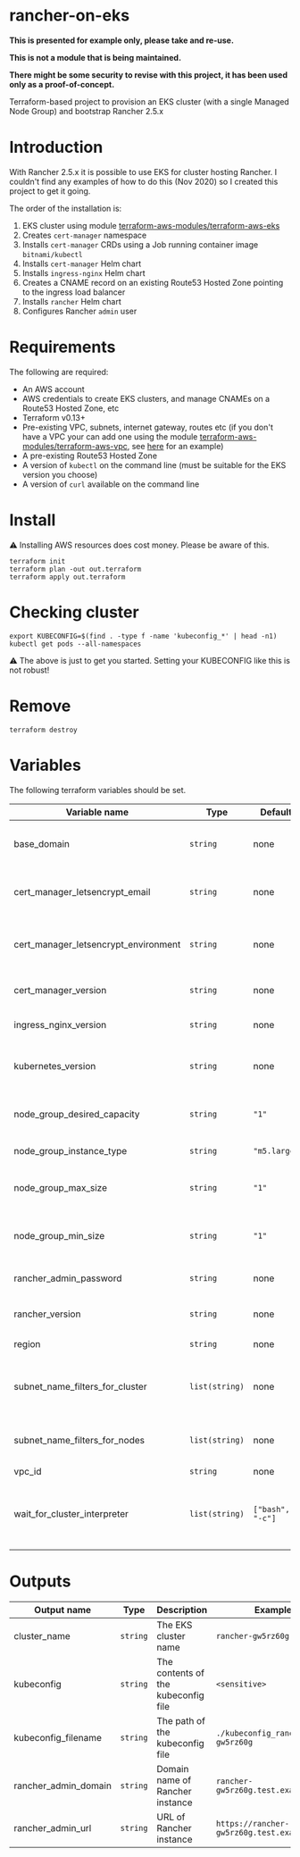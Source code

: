 # rancher-on-eks

**This is presented for example only, please take and re-use.**

**This is not a module that is being maintained.**

**There might be some security to revise with this project, it has been used only as a proof-of-concept.**

Terraform-based project to provision an EKS cluster (with a single Managed Node Group) and bootstrap Rancher 2.5.x

# Introduction
With Rancher 2.5.x it is possible to use EKS for cluster hosting Rancher. I couldn't find any examples of how to do this (Nov 2020) so I created this project to get it going.

The order of the installation is:
1. EKS cluster using module [terraform-aws-modules/terraform-aws-eks](https://github.com/terraform-aws-modules/terraform-aws-eks)
1. Creates `cert-manager` namespace
1. Installs `cert-manager` CRDs using a Job running container image `bitnami/kubectl`
1. Installs `cert-manager` Helm chart
1. Installs `ingress-nginx` Helm chart
1. Creates a CNAME record on an existing Route53 Hosted Zone pointing to the ingress load balancer
1. Installs `rancher` Helm chart
1. Configures Rancher `admin` user

# Requirements
The following are required:
* An AWS account
* AWS credentials to create EKS clusters, and manage CNAMEs on a Route53 Hosted Zone, etc
* Terraform v0.13+
* Pre-existing VPC, subnets, internet gateway, routes etc (if you don't have a VPC your can add one using the module [terraform-aws-modules/terraform-aws-vpc](https://github.com/terraform-aws-modules/terraform-aws-vpc), see [here](https://github.com/terraform-aws-modules/terraform-aws-eks/blob/master/examples/basic/main.tf) for an example)
* A pre-existing Route53 Hosted Zone 
* A version of `kubectl` on the command line (must be suitable for the EKS version you choose)
* A version of `curl` available on the command line

# Install

:warning: Installing AWS resources does cost money. Please be aware of this.

```
terraform init
terraform plan -out out.terraform
terraform apply out.terraform
```

# Checking cluster

```
export KUBECONFIG=$(find . -type f -name 'kubeconfig_*' | head -n1)
kubectl get pods --all-namespaces
```

:warning: The above is just to get you started. Setting your KUBECONFIG like this is not robust!

# Remove

```
terraform destroy
```

# Variables
The following terraform variables should be set.

Variable name | Type | Default | Description | Example
--- | --- | --- | --- | ---
base_domain | `string` | none | The domain of the existing Route53 Hosted Zone to use | `"test.example.com"`
cert_manager_letsencrypt_email | `string` | none | Let's Encrypt email address for expiration notices | `"you@example.com"`
cert_manager_letsencrypt_environment | `string` | none | Let's Encrypt environment type, must be `"staging"` or `"production"` | `"production"`
cert_manager_version | `string` | none | `cert-manager` Helm chart version to use | `"v1.1.0"`
ingress_nginx_version | `string` | none | `ingress-nginx` Helm chart version to use | `"3.12.0"`
kubernetes_version | `string` | none | The Kubernetes version to choose, must be available for EKS | `"1.18"`
node_group_desired_capacity | `string` | `"1"` | Desired number of nodes (integer as string) | `"1"`
node_group_instance_type | `string` | `"m5.large"` | Instance type for node group | `"m5.large"`
node_group_max_size | `string` | `"1"` | Maximum number of nodes (integer as string) | `"1"`
node_group_min_size | `string` | `"1"` | Minimum number of nodes (integer as string) | `"1"`
rancher_admin_password | `string` | none | Admin password to add to Rancher | something complex!
rancher_version | `string` | none | `cert-manager` Helm chart version to use | `"2.5.2"`
region | `string` | none | AWS region to use | `"ap-southeast-2"`
subnet_name_filters_for_cluster | `list(string)` | none | Used to filter the subnet names to find the subnets for the EKS cluster | `["*.public.*", "*.private.*"]`
subnet_name_filters_for_nodes | `list(string)` | none | Used to filter the subnet names to find the subnets for the nodes | `["*.private.*"]`
vpc_id | `string` | none | VPC ID | `"vpc-123456"`
wait_for_cluster_interpreter | `list(string)` | `["bash", "-c"]` | Shell command for checking/waiting for EKS cluster. See [here](https://github.com/terraform-aws-modules/terraform-aws-eks/#inputs) for more information | `["bash", "-c"]`

# Outputs

Output name | Type | Description | Example
--- | --- | --- | ---
cluster_name | `string` | The EKS cluster name | `rancher-gw5rz60g`
kubeconfig | `string` | The contents of the kubeconfig file | `<sensitive>`
kubeconfig_filename | `string` | The path of the kubeconfig file | `./kubeconfig_rancher-gw5rz60g`
rancher_admin_domain | `string` | Domain name of Rancher instance | `rancher-gw5rz60g.test.example.com`
rancher_admin_url | `string` | URL of Rancher instance | `https://rancher-gw5rz60g.test.example.com`
